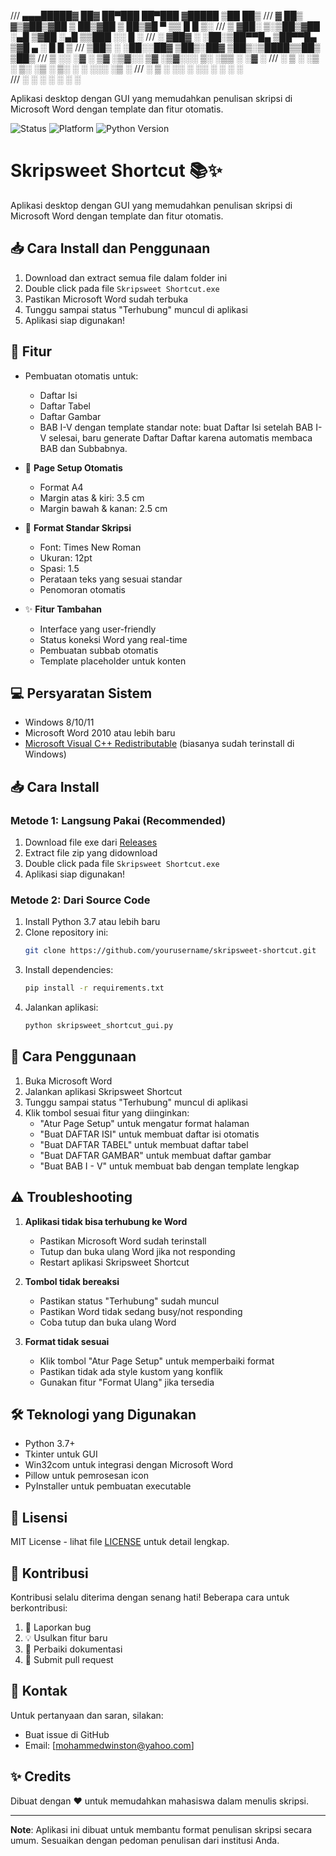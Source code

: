 

/// ▄▄▄█████▓ ██▓ ██▀███   ██▀███  ▓█████ ▒██   ██▒
/// ▓  ██▒ ▓▒▓██▒▓██ ▒ ██▒▓██ ▒ ██▒▓█   ▀ ▒▒ █ █ ▒░
/// ▒ ▓██░ ▒░▒██▒▓██ ░▄█ ▒▓██ ░▄█ ▒▒███   ░░  █   ░
/// ░ ▓██▓ ░ ░██░▒██▀▀█▄  ▒██▀▀█▄  ▒▓█  ▄  ░ █ █ ▒ 
///   ▒██▒ ░ ░██░░██▓ ▒██▒░██▓ ▒██▒░▒████▒▒██▒ ▒██▒
///   ▒ ░░   ░▓  ░ ▒▓ ░▒▓░░ ▒▓ ░▒▓░░░ ▒░ ░▒▒ ░ ░▓ ░
///     ░     ▒ ░  ░▒ ░ ▒░  ░▒ ░ ▒░ ░ ░  ░░░   ░▒ ░
///   ░       ▒ ░  ░░   ░   ░░   ░    ░    ░    ░  
///           ░     ░        ░        ░  ░ ░    ░  



Aplikasi desktop dengan GUI yang memudahkan penulisan skripsi di Microsoft Word dengan template dan fitur otomatis.

![Status](https://img.shields.io/badge/status-stable-green)
![Platform](https://img.shields.io/badge/platform-windows-blue)
![Python Version](https://img.shields.io/badge/python-3.7%2B-blue)

# Skripsweet Shortcut 📚✨

Aplikasi desktop dengan GUI yang memudahkan penulisan skripsi di Microsoft Word dengan template dan fitur otomatis.

## 📥 Cara Install dan Penggunaan

1. Download dan extract semua file dalam folder ini
2. Double click pada file `Skripsweet Shortcut.exe`
3. Pastikan Microsoft Word sudah terbuka
4. Tunggu sampai status "Terhubung" muncul di aplikasi
5. Aplikasi siap digunakan!

## 🌟 Fitur

- Pembuatan otomatis untuk:
  - Daftar Isi
  - Daftar Tabel
  - Daftar Gambar
  - BAB I-V dengan template standar
    note: buat Daftar Isi setelah BAB I-V selesai, baru generate Daftar Daftar karena automatis membaca BAB dan Subbabnya.

- 📐 **Page Setup Otomatis**
  - Format A4
  - Margin atas & kiri: 3.5 cm
  - Margin bawah & kanan: 2.5 cm

- 🎨 **Format Standar Skripsi**
  - Font: Times New Roman
  - Ukuran: 12pt
  - Spasi: 1.5
  - Perataan teks yang sesuai standar
  - Penomoran otomatis

- ✨ **Fitur Tambahan**
  - Interface yang user-friendly
  - Status koneksi Word yang real-time
  - Pembuatan subbab otomatis
  - Template placeholder untuk konten

## 💻 Persyaratan Sistem

- Windows 8/10/11
- Microsoft Word 2010 atau lebih baru
- [Microsoft Visual C++ Redistributable](https://learn.microsoft.com/en-us/cpp/windows/latest-supported-vc-redist?view=msvc-170) (biasanya sudah terinstall di Windows)

## 📥 Cara Install

### Metode 1: Langsung Pakai (Recommended)
1. Download file exe dari [Releases](https://github.com/yourusername/skripsweet-shortcut/releases)
2. Extract file zip yang didownload
3. Double click pada file `Skripsweet Shortcut.exe`
4. Aplikasi siap digunakan!

### Metode 2: Dari Source Code
1. Install Python 3.7 atau lebih baru
2. Clone repository ini:
   ```bash
   git clone https://github.com/yourusername/skripsweet-shortcut.git
   ```
3. Install dependencies:
   ```bash
   pip install -r requirements.txt
   ```
4. Jalankan aplikasi:
   ```bash
   python skripsweet_shortcut_gui.py
   ```

## 🚀 Cara Penggunaan

1. Buka Microsoft Word
2. Jalankan aplikasi Skripsweet Shortcut
3. Tunggu sampai status "Terhubung" muncul di aplikasi
4. Klik tombol sesuai fitur yang diinginkan:
   - "Atur Page Setup" untuk mengatur format halaman
   - "Buat DAFTAR ISI" untuk membuat daftar isi otomatis
   - "Buat DAFTAR TABEL" untuk membuat daftar tabel
   - "Buat DAFTAR GAMBAR" untuk membuat daftar gambar
   - "Buat BAB I - V" untuk membuat bab dengan template lengkap

## ⚠️ Troubleshooting

1. **Aplikasi tidak bisa terhubung ke Word**
   - Pastikan Microsoft Word sudah terinstall
   - Tutup dan buka ulang Word jika not responding
   - Restart aplikasi Skripsweet Shortcut

2. **Tombol tidak bereaksi**
   - Pastikan status "Terhubung" sudah muncul
   - Pastikan Word tidak sedang busy/not responding
   - Coba tutup dan buka ulang Word

3. **Format tidak sesuai**
   - Klik tombol "Atur Page Setup" untuk memperbaiki format
   - Pastikan tidak ada style kustom yang konflik
   - Gunakan fitur "Format Ulang" jika tersedia

## 🛠️ Teknologi yang Digunakan

- Python 3.7+
- Tkinter untuk GUI
- Win32com untuk integrasi dengan Microsoft Word
- Pillow untuk pemrosesan icon
- PyInstaller untuk pembuatan executable

## 📝 Lisensi

MIT License - lihat file [LICENSE](LICENSE) untuk detail lengkap.

## 🤝 Kontribusi

Kontribusi selalu diterima dengan senang hati! Beberapa cara untuk berkontribusi:

1. 🐛 Laporkan bug
2. 💡 Usulkan fitur baru
3. 📖 Perbaiki dokumentasi
4. 🔀 Submit pull request

## 📧 Kontak

Untuk pertanyaan dan saran, silakan:
- Buat issue di GitHub
- Email: [mohammedwinston@yahoo.com]

## ✨ Credits

Dibuat dengan ❤️ untuk memudahkan mahasiswa dalam menulis skripsi.

---
**Note**: Aplikasi ini dibuat untuk membantu format penulisan skripsi secara umum. Sesuaikan dengan pedoman penulisan dari institusi Anda.
